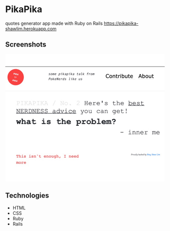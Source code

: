 # PikaPika
quotes generator app made with Ruby on Rails
https://pikapika-shawlim.herokuapp.com

## Screenshots
![Example screenshot](./pikapika.jpeg)

## Technologies
* HTML
* CSS
* Ruby
* Rails
